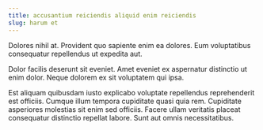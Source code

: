 ```yaml
---
title: accusantium reiciendis aliquid enim reiciendis
slug: harum et
---
```


Dolores nihil at. Provident quo sapiente enim ea dolores. Eum voluptatibus consequatur repellendus ut expedita aut.

Dolor facilis deserunt sit eveniet. Amet eveniet ex aspernatur distinctio ut enim dolor. Neque dolorem ex sit voluptatem qui ipsa.

Est aliquam quibusdam iusto explicabo voluptate repellendus reprehenderit est officiis. Cumque illum tempora cupiditate quasi quia rem. Cupiditate asperiores molestias sit enim sed officiis. Facere ullam veritatis placeat consequatur distinctio repellat labore. Sunt aut omnis necessitatibus.
